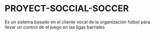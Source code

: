 # PROYECT-SOCCIAL-SOCCER
Es un sistema basado en el cliente vocal de la organización fútbol para llevar un control de el juego en las ligas barriales 
